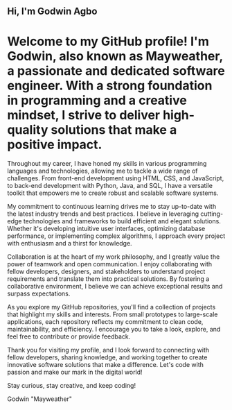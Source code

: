 ## Hi, I'm Godwin Agbo
# Welcome to my GitHub profile! I'm Godwin, also known as Mayweather, a passionate and dedicated software engineer. With a strong foundation in programming and a creative mindset, I strive to deliver high-quality solutions that make a positive impact.

Throughout my career, I have honed my skills in various programming languages and technologies, allowing me to tackle a wide range of challenges. From front-end development using HTML, CSS, and JavaScript, to back-end development with Python, Java, and SQL, I have a versatile toolkit that empowers me to create robust and scalable software systems.

My commitment to continuous learning drives me to stay up-to-date with the latest industry trends and best practices. I believe in leveraging cutting-edge technologies and frameworks to build efficient and elegant solutions. Whether it's developing intuitive user interfaces, optimizing database performance, or implementing complex algorithms, I approach every project with enthusiasm and a thirst for knowledge.

Collaboration is at the heart of my work philosophy, and I greatly value the power of teamwork and open communication. I enjoy collaborating with fellow developers, designers, and stakeholders to understand project requirements and translate them into practical solutions. By fostering a collaborative environment, I believe we can achieve exceptional results and surpass expectations.

As you explore my GitHub repositories, you'll find a collection of projects that highlight my skills and interests. From small prototypes to large-scale applications, each repository reflects my commitment to clean code, maintainability, and efficiency. I encourage you to take a look, explore, and feel free to contribute or provide feedback.

Thank you for visiting my profile, and I look forward to connecting with fellow developers, sharing knowledge, and working together to create innovative software solutions that make a difference. Let's code with passion and make our mark in the digital world!

Stay curious, stay creative, and keep coding!

Godwin "Mayweather"
